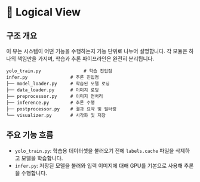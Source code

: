 # 🧩 Logical View

## 구조 개요

이 뷰는 시스템이 어떤 기능을 수행하는지 기능 단위로 나누어 설명합니다. 각 모듈은 하나의 책임만을 가지며, 학습과 추론 파이프라인은 완전히 분리됩니다.

```
yolo_train.py                # 학습 진입점
infer.py                # 추론 진입점
├── model_loader.py     # 학습된 모델 로딩
├── data_loader.py      # 이미지 로딩
├── preprocessor.py     # 이미지 전처리
├── inference.py        # 추론 수행
├── postprocessor.py    # 결과 요약 및 필터링
└── visualizer.py       # 시각화 및 저장
```

## 주요 기능 흐름

- `yolo_train.py`: 학습용 데이터셋을 불러오기 전에 `labels.cache` 파일을 삭제하고 모델을 학습합니다.
- `infer.py`: 저장된 모델을 불러와 입력 이미지에 대해 GPU를 기본으로 사용해 추론을 수행합니다.
